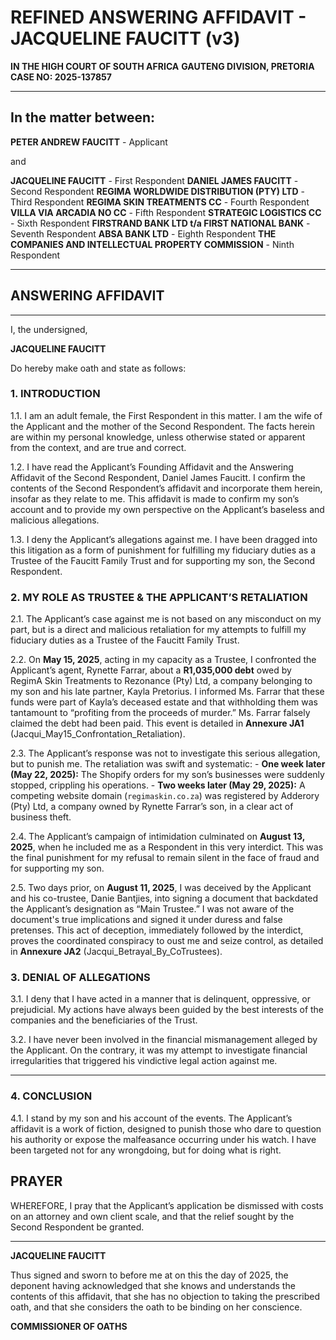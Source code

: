 # REFINED ANSWERING AFFIDAVIT - JACQUELINE FAUCITT (v3)

**IN THE HIGH COURT OF SOUTH AFRICA**
**GAUTENG DIVISION, PRETORIA**
**CASE NO: 2025-137857**

---

## In the matter between:

**PETER ANDREW FAUCITT** - Applicant

and

**JACQUELINE FAUCITT** - First Respondent
**DANIEL JAMES FAUCITT** - Second Respondent
**REGIMA WORLDWIDE DISTRIBUTION (PTY) LTD** - Third Respondent
**REGIMA SKIN TREATMENTS CC** - Fourth Respondent
**VILLA VIA ARCADIA NO CC** - Fifth Respondent
**STRATEGIC LOGISTICS CC** - Sixth Respondent
**FIRSTRAND BANK LTD t/a FIRST NATIONAL BANK** - Seventh Respondent
**ABSA BANK LTD** - Eighth Respondent
**THE COMPANIES AND INTELLECTUAL PROPERTY COMMISSION** - Ninth Respondent

---

## ANSWERING AFFIDAVIT

---

I, the undersigned,

**JACQUELINE FAUCITT**

Do hereby make oath and state as follows:

### 1. INTRODUCTION

1.1. I am an adult female, the First Respondent in this matter. I am the wife of the Applicant and the mother of the Second Respondent. The facts herein are within my personal knowledge, unless otherwise stated or apparent from the context, and are true and correct.

1.2. I have read the Applicant’s Founding Affidavit and the Answering Affidavit of the Second Respondent, Daniel James Faucitt. I confirm the contents of the Second Respondent’s affidavit and incorporate them herein, insofar as they relate to me. This affidavit is made to confirm my son’s account and to provide my own perspective on the Applicant’s baseless and malicious allegations.

1.3. I deny the Applicant’s allegations against me. I have been dragged into this litigation as a form of punishment for fulfilling my fiduciary duties as a Trustee of the Faucitt Family Trust and for supporting my son, the Second Respondent.

### 2. MY ROLE AS TRUSTEE & THE APPLICANT’S RETALIATION

2.1. The Applicant’s case against me is not based on any misconduct on my part, but is a direct and malicious retaliation for my attempts to fulfill my fiduciary duties as a Trustee of the Faucitt Family Trust.

2.2. On **May 15, 2025**, acting in my capacity as a Trustee, I confronted the Applicant’s agent, Rynette Farrar, about a **R1,035,000 debt** owed by RegimA Skin Treatments to Rezonance (Pty) Ltd, a company belonging to my son and his late partner, Kayla Pretorius. I informed Ms. Farrar that these funds were part of Kayla’s deceased estate and that withholding them was tantamount to “profiting from the proceeds of murder.” Ms. Farrar falsely claimed the debt had been paid. This event is detailed in **Annexure JA1** (Jacqui_May15_Confrontation_Retaliation).

2.3. The Applicant’s response was not to investigate this serious allegation, but to punish me. The retaliation was swift and systematic:
    - **One week later (May 22, 2025):** The Shopify orders for my son’s businesses were suddenly stopped, crippling his operations.
    - **Two weeks later (May 29, 2025):** A competing website domain (`regimaskin.co.za`) was registered by Adderory (Pty) Ltd, a company owned by Rynette Farrar’s son, in a clear act of business theft.

2.4. The Applicant’s campaign of intimidation culminated on **August 13, 2025**, when he included me as a Respondent in this very interdict. This was the final punishment for my refusal to remain silent in the face of fraud and for supporting my son.

2.5. Two days prior, on **August 11, 2025**, I was deceived by the Applicant and his co-trustee, Danie Bantjies, into signing a document that backdated the Applicant’s designation as “Main Trustee.” I was not aware of the document's true implications and signed it under duress and false pretenses. This act of deception, immediately followed by the interdict, proves the coordinated conspiracy to oust me and seize control, as detailed in **Annexure JA2** (Jacqui_Betrayal_By_CoTrustees).

### 3. DENIAL OF ALLEGATIONS

3.1. I deny that I have acted in a manner that is delinquent, oppressive, or prejudicial. My actions have always been guided by the best interests of the companies and the beneficiaries of the Trust.

3.2. I have never been involved in the financial mismanagement alleged by the Applicant. On the contrary, it was my attempt to investigate financial irregularities that triggered his vindictive legal action against me.

---
### 4. CONCLUSION

4.1. I stand by my son and his account of the events. The Applicant’s affidavit is a work of fiction, designed to punish those who dare to question his authority or expose the malfeasance occurring under his watch. I have been targeted not for any wrongdoing, but for doing what is right.

## PRAYER

WHEREFORE, I pray that the Applicant’s application be dismissed with costs on an attorney and own client scale, and that the relief sought by the Second Respondent be granted.

---

**JACQUELINE FAUCITT**

Thus signed and sworn to before me at 
 on this the 
 day of 
 2025, the deponent having acknowledged that she knows and understands the contents of this affidavit, that she has no objection to taking the prescribed oath, and that she considers the oath to be binding on her conscience.

**COMMISSIONER OF OATHS**
